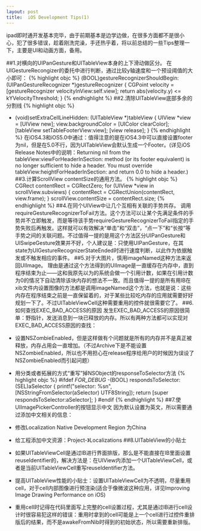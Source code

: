 ```yaml
---
layout: post
title:  iOS Development Tips(1)
---
```


ipad即时通开发基本完毕，由于前期基本是边学边做，在很多方面都不是很小心，犯了很多错误，趁着刚洗完澡，手还热乎着，将以前总结的一些Tips整理一下，主要是UI和动画方面，备用。

##1.对横向的UIPanGesture和UITableView本身的上下滑动做区分。
在UIGestureRecongizer的委托中进行判断，通过比较y轴速度和一个预设阈值的大小即可：
{% highlight objc %}
(BOOL)gestureRecognizerShouldBegin:(UIPanGestureRecognizer *)gestureRecognizer
{
    CGPoint velocity = [gestureRecognizer velocityInView:self.view];
    return abs(velocity.y) <= kYVelocityThreshold;
}
{% endhighlight %}
##2.清除UITableView底部多余的分割线
{% highlight objc %}
+ (void)setExtraCellLineHidden: (UITableView *)tableView
{
    UIView *view = [UIView new];
    view.backgroundColor = [UIColor clearColor];
    [tableView setTableFooterView:view]; 
    [view release];
}
{% endhighlight %}
在iOS4.3和iOS5.0中通过：值得注意的是在iOS4.3中可以直接设置footer为nil，但是在5.0不行，因为UITableView会默认生成一个Footer。(详见iOS Release Notes中的说明：Returning nil from the tableView:viewForHeaderInSection: method (or its footer equivalent) is no longer sufficient to hide a header. You must override tableView:heightForHeaderInSection: and return 0.0 to hide a header.)
##3.计算ScrollView contentSize的通用方法。
{% highlight objc %}
CGRect contentRect = CGRectZero;
for (UIView *view in scrollView.subviews)
{
    contentRect = CGRectUnion(contentRect, view.frame);
}
scrollView.contentSize = contentRect.size;
{% endhighlight %}
##4.在同个UIView中让几个互相有关联的手势共存。
调用requireGestureRecognizerToFail方法。这个方法可以让某个先满足条件的手势并不立即触发，而是等待该手势requireGestureRecognizerToFail指定的手势失败后再触发。这样就可以有效解决“单击”和“双击”，“点一下”和“长按”等手势之间的关联问题。不过值得一提的是用这个方法区分UIPanGesture和UISwipeGesture效果并不好，个人建议是：只使用UIPanGesture，在其state为UIGestureRecognizerStateEnded时进行速度判断，以此作为依据触发或不触发相应的事件。
##5.对于大图片，慎用imageNamed这种方法来返回UIImage。
理由是通过这个方法得到的UIImage是一直缓存在内存中，直到程序结束为止——这和我原先以为的系统会做一个引用计数，如果在引用计数为0的情况下自动清除该块内存的想法不一致。而且值得一提的是所有用IB在xib文件内设置图像的方法都是调用imageNamed这个方法，也就是说：这些内存在程序结束之前是一直保留着的，对于某些比较吃内存的应用就需要好好规划一下了。不过UITableViewCell这种需要重用的控件就很需要它了。
##6.如何查找EXEC_BAD_ACCESS的原因
发生EXEC_BAD_ACCESS的原因很简单：野指针，发送消息到一块已释放的内存。所以有两种方法都可以实现对EXEC_BAD_ACCESS原因的查找：

* 设置NSZombieEnabled，但是这样做有个问题就是所有的内存并不是真正被释放，内存占用会一直增加。（不过Archive下是不能设置NSZombieEnabled，所以也不用担心在release程序给用户的时候因为误设了NSZombieEnabled而引起问题）
* 用分类或者拓展的方式“重写”掉NSObject的responseToSelector方法
{% highlight objc %}
#ifdef _FOR_DEBUG_
-(BOOL) respondsToSelector:(SEL)aSelector {
printf("selector: %sn", [NSStringFromSelector(aSelector) UTF8String]);
return [super respondsToSelector:aSelector];
}
#endif
{% endhighlight %}
##7.使UIImagePickerController的按钮显示中文
因为默认设置为英文，所以需要通过添加中文相关的信息：

* 修改Localization Native Development Region 为China
* 给工程添加中文资源：Project-》Localizations
##8.UITableView的小贴士

* 如果UITableViewCell是通过IB进行界面排版，那么是不能直接在IB里面设置reuseIdentifier的，解决方法是：在UIView内添加一个UITableViewCell，或者是当前UITableViewCell重写reuseIdentifier方法。
* 提高UITableView性能的小贴士：设置UITableViewCell为不透明，尽量重用cell，对于cell内部图像进行预渲染(适合于像微波这种应用，详见Improving Image Drawing Performance on iOS)
* 重用cell时记得在代码里面写上完整的cell设置过程，尤其是通过IB进行cell设计时很容易犯这样的错误：重用时拿到的cell可能是上一个cell进行过控件重排版后的结果，而不是awakeFromNib时得到的初始状态，所以需要重新排版。
